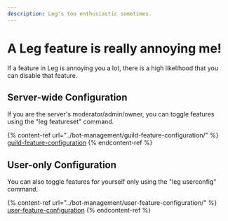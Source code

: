 ```yaml
---
description: Leg's too enthusiastic sometimes.
---
```


# A Leg feature is really annoying me!

If a feature in Leg is annoying you a lot, there is a high likelihood that you can disable that feature.

## Server-wide Configuration

If you are the server's moderator/admin/owner, you can toggle features using the "leg featureset" command.

{% content-ref url="../bot-management/guild-feature-configuration/" %}
[guild-feature-configuration](../bot-management/guild-feature-configuration/)
{% endcontent-ref %}

## User-only Configuration

You can also toggle features for yourself only using the "leg userconfig" command.

{% content-ref url="../bot-management/user-feature-configuration/" %}
[user-feature-configuration](../bot-management/user-feature-configuration/)
{% endcontent-ref %}
